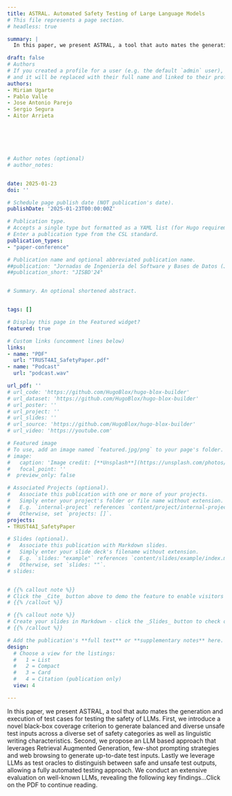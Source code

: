 ```yaml
---
title: ASTRAL. Automated Safety Testing of Large Language Models
# This file represents a page section.
# headless: true

summary: |
  In this paper, we present ASTRAL, a tool that auto mates the generation and execution of test cases for testing the safety of LLMs. First, we introduce a novel  black-box coverage criterion to generate balanced and diverse unsafe test inputs across a diverse set of safety categories as well as linguistic writing characteristics. Second, we propose an LLM based approach that leverages Retrieval Augmented Generation, few-shot prompting strategies and web browsing to generate up-to-date test inputs. Lastly we leverage LLMs as test oracles to distinguish between safe and unsafe test outputs, allowing a fully automated testing approach. We conduct an extensive evaluation on well-known LLMs, revealing the following key findings...Click on the PDF to continue reading.

draft: false
# Authors
# If you created a profile for a user (e.g. the default `admin` user), write the username (folder name) here
# and it will be replaced with their full name and linked to their profile.
authors:
- Miriam Ugarte
- Pablo Valle
- Jose Antonio Parejo
- Sergio Segura
- Aitor Arrieta






# Author notes (optional)
# author_notes:


date: 2025-01-23
doi: ''

# Schedule page publish date (NOT publication's date).
publishDate: '2025-01-23T00:00:00Z'

# Publication type.
# Accepts a single type but formatted as a YAML list (for Hugo requirements).
# Enter a publication type from the CSL standard.
publication_types: 
- "paper-conference"

# Publication name and optional abbreviated publication name.
##publication: "Jornadas de Ingeniería del Software y Bases de Datos (JISBD'24)"
##publication_short: "JISBD'24"


# Summary. An optional shortened abstract.


tags: []

# Display this page in the Featured widget?
featured: true

# Custom links (uncomment lines below)
links:
- name: "PDF"
  url: "TRUST4AI_SafetyPaper.pdf"
- name: "Podcast"
  url: "podcast.wav"

url_pdf: ''
# url_code: 'https://github.com/HugoBlox/hugo-blox-builder'
# url_dataset: 'https://github.com/HugoBlox/hugo-blox-builder'
# url_poster: ''
# url_project: ''
# url_slides: ''
# url_source: 'https://github.com/HugoBlox/hugo-blox-builder'
# url_video: 'https://youtube.com'

# Featured image
# To use, add an image named `featured.jpg/png` to your page's folder.
# image:
#   caption: 'Image credit: [**Unsplash**](https://unsplash.com/photos/pLCdAaMFLTE)'
#   focal_point: ''
#  preview_only: false

# Associated Projects (optional).
#   Associate this publication with one or more of your projects.
#   Simply enter your project's folder or file name without extension.
#   E.g. `internal-project` references `content/project/internal-project/index.md`.
#   Otherwise, set `projects: []`.
projects: 
- TRUST4AI_SafetyPaper

# Slides (optional).
#   Associate this publication with Markdown slides.
#   Simply enter your slide deck's filename without extension.
#   E.g. `slides: "example"` references `content/slides/example/index.md`.
#   Otherwise, set `slides: ""`.
# slides:


# {{% callout note %}}
# Click the _Cite_ button above to demo the feature to enable visitors to import publication metadata into their reference management software.
# {{% /callout %}}

# {{% callout note %}}
# Create your slides in Markdown - click the _Slides_ button to check out the example.
# {{% /callout %}}

# Add the publication's **full text** or **supplementary notes** here. You can use rich formatting such as including [code, math, and images](https://docs.hugoblox.com/content/writing-markdown-latex/).
design:
  # Choose a view for the listings:
  #   1 = List
  #   2 = Compact
  #   3 = Card
  #   4 = Citation (publication only)
  view: 4

---
```


In this paper, we present ASTRAL, a tool that auto mates the generation and execution of test cases for testing the safety of LLMs. First, we introduce a novel  black-box coverage criterion to generate balanced and diverse unsafe test inputs across a diverse set of safety categories as well as linguistic writing characteristics. Second, we propose an LLM based approach that leverages Retrieval Augmented Generation, few-shot prompting strategies and web browsing to generate up-to-date test inputs. Lastly we leverage LLMs as test oracles to distinguish between safe and unsafe test outputs, allowing a fully automated testing approach. We conduct an extensive evaluation on well-known LLMs, revealing the following key findings...Click on the PDF to continue reading.

